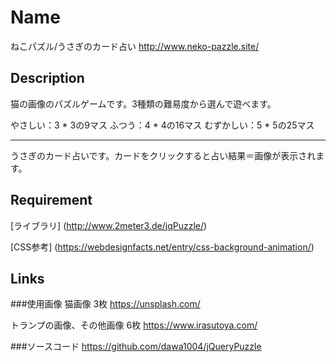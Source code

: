 Name
====
ねこパズル/うさぎのカード占い
http://www.neko-pazzle.site/

## Description
猫の画像のパズルゲームです。3種類の難易度から選んで遊べます。

やさしい：3 * 3の9マス
ふつう：4 * 4の16マス
むずかしい：5 * 5の25マス

---
うさぎのカード占いです。カードをクリックすると占い結果＝画像が表示されます。

## Requirement
[ライブラリ]
(http://www.2meter3.de/jqPuzzle/)

[CSS参考]
(https://webdesignfacts.net/entry/css-background-animation/)

## Links
###使用画像
猫画像 3枚
https://unsplash.com/

トランプの画像、その他画像 6枚
https://www.irasutoya.com/

###ソースコード
https://github.com/dawa1004/jQueryPuzzle
